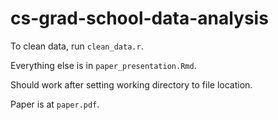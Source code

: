 # cs-grad-school-data-analysis

To clean data, run `clean_data.r`.  

Everything else is in `paper_presentation.Rmd`.  

Should work after setting working directory to file location. 

Paper is at `paper.pdf`.